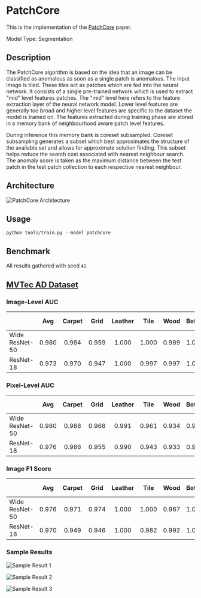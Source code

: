 # PatchCore

This is the implementation of the [PatchCore](https://arxiv.org/pdf/2106.08265.pdf) paper.

Model Type: Segmentation

## Description

The PatchCore algorithm is based on the idea that an image can be classified as anomalous as soon as a single patch is anomalous. The input image is tiled. These tiles act as patches which are fed into the neural network. It consists of a single pre-trained network which is used to extract "mid" level features patches. The "mid" level here refers to the feature extraction layer of the neural network model. Lower level features are generally too broad and higher level features are specific to the dataset the model is trained on. The features extracted during training phase are stored in a memory bank of neighbourhood aware patch level features.

During inference this memory bank is coreset subsampled. Coreset subsampling generates a subset which best approximates the structure of the available set and allows for approximate solution finding. This subset helps reduce the search cost associated with nearest neighbour search. The anomaly score is taken as the maximum distance between the test patch in the test patch collection to each respective nearest neighbour.

## Architecture

![PatchCore Architecture](https://raw.githubusercontent.com/openvinotoolkit/anomalib/main/docs/source/images/patchcore/architecture.jpg "PatchCore Architecture")

## Usage

`python tools/train.py --model patchcore`

## Benchmark

All results gathered with seed `42`.

## [MVTec AD Dataset](https://www.mvtec.com/company/research/datasets/mvtec-ad)

### Image-Level AUC

|                |  Avg  | Carpet | Grid  | Leather | Tile  | Wood  | Bottle | Cable | Capsule | Hazelnut | Metal Nut | Pill  | Screw | Toothbrush | Transistor | Zipper |
| -------------- | :---: | :----: | :---: | :-----: | :---: | :---: | :----: | :---: | :-----: | :------: | :-------: | :---: | :---: | :--------: | :--------: | :----: |
| Wide ResNet-50 | 0.980 | 0.984  | 0.959 |  1.000  | 1.000 | 0.989 | 1.000  | 0.990 |  0.982  |  1.000   |   0.994   | 0.924 | 0.960 |   0.933    |   1.000    | 0.982  |
| ResNet-18      | 0.973 | 0.970  | 0.947 |  1.000  | 0.997 | 0.997 | 1.000  | 0.986 |  0.965  |  1.000   |   0.991   | 0.916 | 0.943 |   0.931    |   0.996    | 0.953  |

### Pixel-Level AUC

|                |  Avg  | Carpet | Grid  | Leather | Tile  | Wood  | Bottle | Cable | Capsule | Hazelnut | Metal Nut | Pill  | Screw | Toothbrush | Transistor | Zipper |
| -------------- | :---: | :----: | :---: | :-----: | :---: | :---: | :----: | :---: | :-----: | :------: | :-------: | :---: | :---: | :--------: | :--------: | :----: |
| Wide ResNet-50 | 0.980 | 0.988  | 0.968 |  0.991  | 0.961 | 0.934 | 0.984  | 0.988 |  0.988  |  0.987   |   0.989   | 0.980 | 0.989 |   0.988    |   0.981    | 0.983  |
| ResNet-18      | 0.976 | 0.986  | 0.955 |  0.990  | 0.943 | 0.933 | 0.981  | 0.984 |  0.986  |  0.986   |   0.986   | 0.974 | 0.991 |   0.988    |   0.974    | 0.983  |

### Image F1 Score

|                |  Avg  | Carpet | Grid  | Leather | Tile  | Wood  | Bottle | Cable | Capsule | Hazelnut | Metal Nut | Pill  | Screw | Toothbrush | Transistor | Zipper |
| -------------- | :---: | :----: | :---: | :-----: | :---: | :---: | :----: | :---: | :-----: | :------: | :-------: | :---: | :---: | :--------: | :--------: | :----: |
| Wide ResNet-50 | 0.976 | 0.971  | 0.974 |  1.000  | 1.000 | 0.967 | 1.000  | 0.968 |  0.982  |  1.000   |   0.984   | 0.940 | 0.943 |   0.938    |   1.000    | 0.979  |
| ResNet-18      | 0.970 | 0.949  | 0.946 |  1.000  | 0.982 | 0.992 | 1.000  | 0.978 |  0.969  |  1.000   |   0.989   | 0.940 | 0.932 |   0.935    |   0.974    | 0.967  |

### Sample Results

![Sample Result 1](../../../../docs/source/images/patchcore/results/0.png "Sample Result 1")

![Sample Result 2](../../../../docs/source/images/patchcore/results/1.png "Sample Result 2")

![Sample Result 3](../../../../docs/source/images/patchcore/results/2.png "Sample Result 3")
